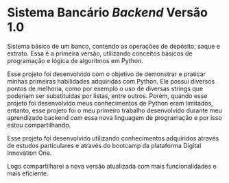 # Sistema Bancário *Backend* Versão 1.0
 Sistema básico de um banco, contendo as operações de depósito, saque e extrato. Essa é a primeira versão, utilizando conceitos básicos de programação e lógica de algoritmos em Python. 

 Esse projeto foi desenvolvido com o objetivo de demonstrar e praticar minhas primeiras habilidades adquiridas com Python.
 Ele possui diversos pontos de melhoria, como por exemplo o uso de diversas strings que poderiam ser substituídas por listas, entre outros. Porém, quando esse projeto foi desenvolvido meus conhecimentos de Python eram limitados, entanto, esse projeto foi o meu primeiro trabalho desenvolvido durante meu aprendizado backend com essa nova linguagem de programação e por isso estou compartilhando.
 
 Esse projeto foi desenvolvido utilizando conhecimentos adquiridos através de estudos particulares e através do bootcamp da plataforma Digital Innovation One.

 Logo compartilharei a nova versão atualizada com mais funcionalidades e mais eficiente.

